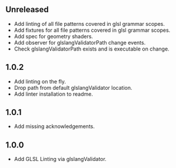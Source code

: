 ## Unreleased
 * Add linting of all file patterns covered in glsl grammar scopes.
 * Add fixtures for all file patterns covered in glsl grammar scopes.
 * Add spec for geometry shaders.
 * Add observer for glslangValidatorPath change events.
 * Check glslangValidatorPath exists and is executable on change.

## 1.0.2
 * Add linting on the fly.
 * Drop path from default glslangValidator location.
 * Add linter installation to readme.

## 1.0.1
 * Add missing acknowledgements.

## 1.0.0
 * Add GLSL Linting via glslangValidator.
